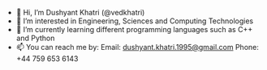 - 👋 Hi, I’m Dushyant Khatri (@vedkhatri)
- 👀 I’m interested in Engineering, Sciences and Computing Technologies
- 🌱 I’m currently learning different programming languages such as C++ and Python
- 📫 You can reach me by:
      Email: dushyant.khatri.1995@gmail.com
      Phone: +44 759 653 6143
